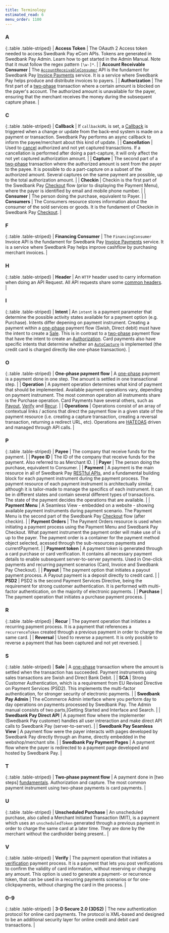 ```yaml
---
title: Terminology
estimated_read: 6
menu_order: 1100
---
```


### A

{:.table .table-striped}
| **Access Token**                | The OAauth 2 Access token needed to access Swedbank Pay eCom APIs. Tokens are generated in Swedbank Pay Admin. Learn how to get started in the Admin Manual. Note that it must follow the regex pattern `[\w-]*`.                                                                                                                                                                                                                                                                                                                                                                                                                                                                                                            |
| **Account Receivable Consumer** | The [`AccountReceivableConsumer`][invoice-url] API is the fundament for Swedbank Pay [Invoice Payments][invoice-url] service. It is a service where Swedbank Pay helps produce and distribute invoices to payers.                                                                                                                                                                                                                                                                                                                                                                                                                                              |
| **Authorization**               | The first part of a [two-phase][fundamentals] transaction where a certain amount is blocked on the payer's account. The authorized amount is unavailable for the payer, ensuring that the merchant receives the money during the subsequent capture phase.                                                                                                                                                                                                                                                                                                                                                                                                          |

### C

{:.table .table-striped}
| **Callback**                    | If `callbackURL` is set, a [Callback][callback-url] is triggered when a change or update from the back-end system is made on a payment or transaction. Swedbank Pay performs an async callback to inform the payee/merchant about this kind of update.                                                                                                                                                                                                                                                                                                                                                                                                                            |
| **Cancellation**                | Used to [cancel][cancel-url] authorized and not yet captured transactions. If a cancellation is performed after doing a part-capture, it will only affect the not yet captured authorization amount.                                                                                                                                                                                                                                                                                                                                                                                                                                                                        |
| **Capture**                     | The second part of a [two-phase][fundamentals] transaction where the authorized amount is sent from the payer to the payee. It is possible to do a part-capture on a subset of the authorized amount. Several captures on the same payment are possible, up to the total authorization amount.                                                                                                                                                                                                                                                                                                                                                                        |
| **Checkin**                     | Checkin is the first part of the Swedbank Pay [Checkout][checkout-url] flow (prior to displaying the Payment Menu), where the payer is identified by email and mobile phone number.                                                                                                                                                                                                                                                                                                                                                                                                                                                                                         |
| **Consumer**                    | The person doing the purchase, equivalent to Payer.                                                                                                                                                                                                                                                                                                                                                                                                                                                                                                                                                                                                                         |
| **Consumers**                   | The Consumers resource stores information about the consumer of the sold services or goods. It is the fundament of Checkin in Swedbank Pay [Checkout][checkout-url].                                                                                                                                                                                                                                                                                                                                                                                                                                                                                                  |

### F

{:.table .table-striped}
| **Financing Consumer**          | The `FinancingConsumer` Invoice API  is the fundament for Swedbank Pay [Invoice Payments][invoice-url] service. It is a service where Swedbank Pay helps improve cashflow by purchasing merchant invoices.                                                                                                                                                                                                                                                                                                                                                                                                                                                                  |

### H

{:.table .table-striped}
| **Header**                      | An `HTTP` header used to carry information when doing an API Request. All API requests share some [common headers][common-headers].                                                                                                                                                                                                                                                                                                                                                                                                                                                                                                                                         |

### I

{:.table .table-striped}
| **Intent**                      | An `intent` is a payment parameter that determine the possible activity states available for a payment option (e.g. Purchase). Intents differ depening on payment instrument. Creating a payment within a [one-phase][fundamentals] payment flow (Swish, Direct debit) must have the intent to create a [Sale][fundamentals]. This is in contrast to a [two-phase][fundamentals] payment flow that have the intent to create an [Authorization][fundamentals]. Card payments also have specific intents that determine whether an [`AutoCapture`][auto-capture] is implemented (the credit card is charged directly like one-phase transaction). |

### O

{:.table .table-striped}
| **One-phase payment flow**      | A [one-phase][fundamentals] payment is a payment done in one step. The amount is settled in one transactional step.                                                                                                                                                                                                                                                                                                                                                                                                                                                                                                                                                        |
| **Operation**                   | A  payment operation determines what kind of payment that should be implemented. Available payment operations vary, depending on payment instrument. The most common operation all instruments share is the Purchase operation. Card Payments have several others, such  as [Payout][payout], [Verify][verify-url] and [Recur][recur].                                                                                                                                                                                                                                                                                                                                      |
| **Operations**                  | Operations consist of an array of contextual links / actions that direct the payment flow in a given state of the payment resource (i.e. creating a capture transaction, creating a reversal transaction, returning a redirect URL, etc). Operations are [HATEOAS][hateoas] driven and managed through API calls.                                                                                                                                                                                                                                                                                                                                                           |

### P

{:.table .table-striped}
| **Payee**                       | The company that receive funds for the payment.                                                                                                                                                                                                                                                                                                                                                                                                                                                                                                                                                                                                                             |
| **Payee ID**                    | The ID of the company that receive funds for the payment. Also referred to as Merchant ID.                                                                                                                                                                                                                                                                                                                                                                                                                                                                                                                                                                                  |
| **Payer**                       | The person doing the purchase, equivalent to Consumer.                                                                                                                                                                                                                                                                                                                                                                                                                                                                                                                                                                                                                      |
| **Payment**                     | A payment is the main resource in all of Swedbank Pay [RESTful APIs][restful-api], and a fundamental building block for each payment instrument during the payment process. The payment resource of each payment instrument is architectually similar, although it is tailor-made to manage the specifics of each instrument. It can be in different states and contain several different types of transactions. The state of the payment decides the operations that are available.                                                                                                                                                                                        |
| **Payment Menu**                | A Seamless View - embedded on a website - showing available payment instruments during payment scenario. The Payment Menu is the second part of the Swedbank Pay [Checkout][checkout-url] flow (after checkin).                                                                                                                                                                                                                                                                                                                                                                                                                                                               |
| **Payment Orders**              | The Payment Orders resource is used when initiating a payment process using the Payment Menu and Swedbank Pay Checkout. What payment instrument the payment order will make use of is up to the payer. The payment order is a container for the payment method object selected, acessed through the sub-resources payments and currentPayment.                                                                                                                                                                                                                                                                                                                              |
| **Payment token**               | A payment token is generated through a card purchase or card verification. It contains all necessary payment details to enable subsequent server-to-server payments. Used in One-click payments and recurring payment scenarios (Card, Invoice and Swedbank Pay Checkout).                                                                                                                                                                                                                                                                                                                                                                                                  |
| **Payout**                      | The payment option that initiates a payout payment process. A Payout payment is a deposit directly to credit card.                                                                                                                                                                                                                                                                                                                                                                                                                                                                                                                                                          |
| **PSD2**                        | PSD2 is the second Payment Services Directive, being the requirement for strong customer authentication. It is performed with multi-factor authentication, on the majority of electronic payments.                                                                                                                                                                                                                                                                                                                                                                                                                                                                          |
| **Purchase**                    | The payment operation that initiates a purchase payment process.                                                                                                                                                                                                                                                                                                                                                                                                                                                                                                                                                                                                            |

### R

{:.table .table-striped}
| **Recur**                       | The payment operation that initiates a recurring payment process. It is a payment that references a `recurrenceToken` created through a previous payment in order to charge the same card.                                                                                                                                                                                                                                                                                                                                                                                                                                                                                  |
| **Reversal**                    | Used to reverse a payment. It is only possible to reverse a payment that has been captured and not yet reversed.                                                                                                                                                                                                                                                                                                                                                                                                                                                                                                                                                            |

### S

{:.table .table-striped}
| **Sale**                        | A [one-phase][fundamentals] transaction where the amount is settled when the transaction has succeeded. Payment instruments using sales transactions are Swish and Direct Bank Debit.                                                                                                                                                                                                                                                                                                                                                                                                                                                                                       |
| **SCA**                         | Strong Customer Authentication, which is a requirement from EU Revised Directive on Payment Services (PSD2). This implements the multi-factor authentication, for stronger security of electronic payments.                                                                                                                                                                                                                                                                                                                                                                                                                                                                 |
| **Swedbank Pay Admin**          | The eCommerce Admin interface where you perform day to day operations on payments processed by Swedbank Pay. The Admin manual consists of two parts,[Getting Started and Interface and Search.                                                                                                                                                                                                                                                                                                                                                                                                                                                                              |
| **Swedbank Pay Direct API**     | A payment flow where the implementer (Swedbank Pay customer) handles all user intreraction and make direct API calls to Swedbank Pay (server-to-server).                                                                                                                                                                                                                                                                                                                                                                                                                                                                                                                    |
| **Swedbank Pay Seamless View**  | A payment flow were the payer interacts with pages developed by Swedbank Pay directly through an iframe, directly embedded in the webshop/merchant site.                                                                                                                                                                                                                                                                                                                                                                                                                                                                                                                  |
| **Swedbank Pay Payment Pages**  | A payment flow where the payer is redirected to a payment page developed and hosted by Swedbank Pay.                                                                                                                                                                                                                                                                                                                                                                                                                                                                                                                                                                    |

### T

{:.table .table-striped}
| **Two-phase payment flow**      | A payment done in [two steps] [fundamentals]. Authorization and capture. The most common payment instrument using two-phase payments is card payments.                                                                                                                                                                                                                                                                                                                                                                                                                                                                                                                |

### U

{:.table .table-striped}
| **Unscheduled Purchase**                       | An unscheduled purchase, also called a Merchant Initiated Transaction (MIT), is a payment which uses an `unscheduledToken` generated through a previous payment in order to charge the same card at a later time. They are done by the merchant without the cardholder being present..                                                                                                                                                                                                                                                           |

### V

{:.table .table-striped}
| **Verify**                      | The payment operation that initiates a [verification][verify-url] payment process. It is a payment that lets you post verifications to confirm the validity of card information, without reserving or charging any amount. This option is used to generate a payment- or recurrence token, that can be used in a recurring payments scenarios or for one-clickpayments, without charging the card in the process.                                                                                                                                                                                                                                                           |

### 0-9

{:.table .table-striped}
| **3-D Secure 2.0 (3DS2)**       | The new authentication protocol for online card payments. The protocol is XML-based and designed to be an additional security layer for online credit and debit card transactions.                                                                                                                                                                                                                                                                                                                                                                                                                                                                                          |

[auto-capture]: /payment-instruments/card/features/core/capture
[callback-url]:/payment-instruments/card/features/technical-reference/callback
[cancel-url]: /payment-instruments/card/after-payment#cancellations
[checkout-url]: /checkout-v3
[common-headers]: /introduction#headers
[fundamentals]: /payment-instruments#the-fundamentals
[hateoas]: https://en.wikipedia.org/wiki/HATEOAS
[invoice-url]: /payment-instruments/invoice/
[payout]: /payment-instruments/card/features/optional/payout
[recur]: /payment-instruments/card/features/optional/recur
[restful-api]: /introduction#connection-and-protocol
[verify-url]: /payment-instruments/card/features/optional/verify
